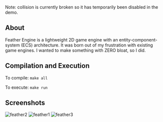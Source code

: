 Note: collision is currently broken so it has temporarily been disabled in the demo.

## About

Feather Engine is a lightweight 2D game engine with an entity-component-system (ECS) architecture. 
It was born out of my frustration with existing game engines. I wanted to make something with ZERO bloat, so I did.

## Compilation and Execution

To compile:
`make all`

To execute:
`make run`

## Screenshots
![feather2](https://user-images.githubusercontent.com/30982485/151643497-a65063a3-313d-426b-8c39-225063614e67.png)
![feather1](https://user-images.githubusercontent.com/30982485/151643498-a94d1f43-c9ca-4f1f-b470-e0a15cb4c384.png)
![feather3](https://user-images.githubusercontent.com/30982485/151643499-2c3afd09-269c-419f-92e7-67f5da41d373.png)
